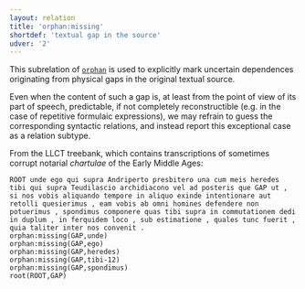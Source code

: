 ```yaml
---
layout: relation
title: 'orphan:missing'
shortdef: 'textual gap in the source'
udver: '2'
---
```


This subrelation of [`orphan`](u-dep/orphan) is used to explicitly mark uncertain dependences originating from physical gaps in the original textual source.

Even when the content of such a gap is, at least from the point of view of its part of speech, predictable, if not completely reconstructible (e.g. in the case of repetitive formulaic expressions), we may refrain to guess the corresponding syntactic relations, and instead report this exceptional case as a relation subtype.

From the LLCT treebank, which contains transcriptions of sometimes corrupt notarial *chartulae* of the Early Middle Ages:

~~~ sdparse
ROOT unde ego qui supra Andriperto presbitero una cum meis heredes tibi qui supra Teudilascio archidiacono vel ad posteris que GAP ut , si nos vobis aliquando tempore in aliquo exinde intentionare aut retolli quesierimus , eam vobis ab omni homines defendere non potuerimus , spondimus componere quas tibi supra in commutationem dedi in duplum , in ferquidem loco , sub estimatione , quales tunc fuerit , quia taliter inter nos convenit .
orphan:missing(GAP,unde)
orphan:missing(GAP,ego)
orphan:missing(GAP,heredes)
orphan:missing(GAP,tibi-12)
orphan:missing(GAP,spondimus)
root(ROOT,GAP)
~~~
<!-- Interlanguage links updated St lis 3 20:59:07 CET 2021 -->

